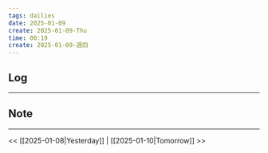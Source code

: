 ```yaml
---
tags: dailies  
date: 2025-01-09
create: 2025-01-09-Thu
time: 00:19
create: 2025-01-09-週四
---
```

## Log
---


## Note
---


<< [[2025-01-08|Yesterday]] | [[2025-01-10|Tomorrow]] >>